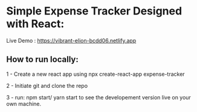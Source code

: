 # Simple Expense Tracker Designed with React: 

Live Demo : https://vibrant-elion-bcdd06.netlify.app

## How to run locally: 

1 - Create a new react app using npx create-react-app expense-tracker 

2 - Initiate git and clone the repo  

3 - run: npm start/ yarn start to see the developement version live on your own machine. 
